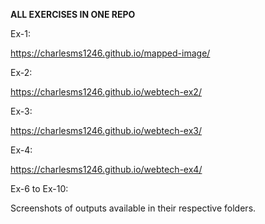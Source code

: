 **ALL EXERCISES IN ONE REPO**

Ex-1:

https://charlesms1246.github.io/mapped-image/

Ex-2:

https://charlesms1246.github.io/webtech-ex2/

Ex-3:

https://charlesms1246.github.io/webtech-ex3/

Ex-4:

https://charlesms1246.github.io/webtech-ex4/

Ex-6 to Ex-10:

  Screenshots of outputs available in their respective folders.
